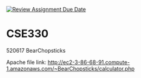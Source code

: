 [![Review Assignment Due Date](https://classroom.github.com/assets/deadline-readme-button-24ddc0f5d75046c5622901739e7c5dd533143b0c8e959d652212380cedb1ea36.svg)](https://classroom.github.com/a/md6y5ZVQ)

# CSE330

520617 BearChopsticks

Apache file link: http://ec2-3-86-68-91.compute-1.amazonaws.com/~BearChopsticks/calculator.php

